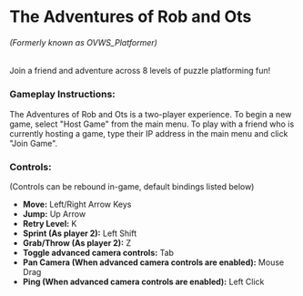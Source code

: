 # The Adventures of Rob and Ots
###### (Formerly known as OVWS_Platformer)

Join a friend and adventure across 8 levels of puzzle platforming fun!

### Gameplay Instructions:
The Adventures of Rob and Ots is a two-player experience. To begin a new game, select "Host Game" from the main menu. To play with a friend who is currently hosting a game, type their IP address in the main menu and click "Join Game".


### Controls:
(Controls can be rebound in-game, default bindings listed below)
* **Move:** Left/Right Arrow Keys
* **Jump:** Up Arrow
* **Retry Level:** K
* **Sprint (As player 2):** Left Shift
* **Grab/Throw (As player 2):** Z
* **Toggle advanced camera controls:** Tab
* **Pan Camera (When advanced camera controls are enabled):** Mouse Drag
* **Ping (When advanced camera controls are enabled):** Left Click
